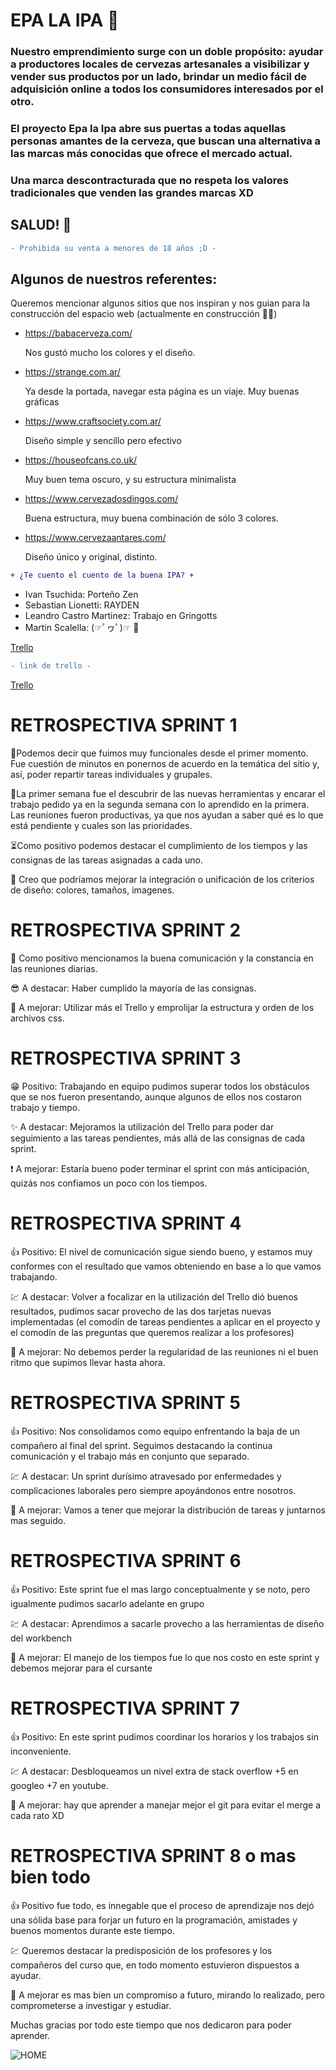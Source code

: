 # EPA LA IPA 🍺

### Nuestro emprendimiento surge con un doble propósito: ayudar a productores locales de cervezas artesanales a visibilizar y vender sus productos por un lado, brindar un medio fácil de adquisición online a todos los consumidores interesados por el otro.

### El proyecto Epa la Ipa abre sus puertas a todas aquellas personas amantes de la cerveza, que buscan una alternativa a las marcas más conocidas que ofrece el mercado actual.

### Una marca descontracturada que no respeta los valores tradicionales que venden las grandes marcas XD

## SALUD! 🍻

```diff
- Prohibida su venta a menores de 18 años ;D -
```

## Algunos de nuestros referentes:

Queremos mencionar algunos sitios que nos inspiran y nos guian para la construcción del espacio web (actualmente en construcción 🐱‍🏍)

- https://babacerveza.com/

  Nos gustó mucho los colores y el diseño.

- https://strange.com.ar/

  Ya desde la portada, navegar esta página es un viaje. Muy buenas gráficas

- https://www.craftsociety.com.ar/

  Diseño simple y sencillo pero efectivo

- https://houseofcans.co.uk/

  Muy buen tema oscuro, y su estructura minimalista

- https://www.cervezadosdingos.com/

  Buena estructura, muy buena combinación de sólo 3 colores.

- https://www.cervezaantares.com/

  Diseño único y original, distinto.

```diff
+ ¿Te cuento el cuento de la buena IPA? +
```
* Ivan Tsuchida: Porteño Zen
* Sebastian Lionetti: RAYDEN
* Leandro Castro Martinez: Trabajo en Gringotts
* Martin Scalella:  (☞ﾟヮﾟ)☞   🎸

[Trello](https://trello.com/b/j1ZSAzwk/pr-integrador)
```diff
- link de trello -
```
[Trello](https://trello.com/b/j1ZSAzwk/pr-integrador)

#  RETROSPECTIVA  SPRINT 1 
 
🍺Podemos decir que fuimos muy funcionales desde el primer momento. Fue cuestión de minutos en ponernos de acuerdo en la temática del sitio y, así, poder repartir tareas individuales y grupales.

🍻La primer semana fue el descubrir de las nuevas herramientas y encarar el trabajo pedido ya en la segunda semana con lo aprendido en la primera.
 Las reuniones fueron productivas, ya que nos ayudan a saber qué es lo que está pendiente y cuales son las prioridades.

⏳Como positivo podemos destacar el cumplimiento de los tiempos y las consignas de las tareas asignadas a cada uno.

🎨 Creo que podríamos mejorar la integración o unificación de los criterios de diseño: colores, tamaños, imagenes.

# RETROSPECTIVA  SPRINT 2

🎉 Como positivo mencionamos la buena comunicación y la constancia en las reuniones diarias.

😎 A destacar: Haber cumplido la mayoría de las consignas.

🚧 A mejorar: Utilizar más el Trello y emprolijar la estructura y orden de los archivos css.

# RETROSPECTIVA  SPRINT 3

😁 Positivo: Trabajando en equipo pudimos superar todos los obstáculos que se nos fueron presentando, aunque algunos de ellos nos costaron trabajo y tiempo. 

✨ A destacar: Mejoramos la utilización del Trello para poder dar seguimiento a las tareas pendientes, más allá de las consignas de cada sprint. 

❗ A mejorar: Estaría bueno poder terminar el sprint con más anticipación, quizás nos confiamos un poco con los tiempos. 


# RETROSPECTIVA  SPRINT 4

👍 Positivo: El  nivel de comunicación sigue siendo bueno, y estamos muy conformes con el resultado que vamos obteniendo en base a lo que vamos trabajando.

💹 A destacar: Volver a focalizar en la utilización del Trello dió buenos resultados, pudimos sacar provecho de las dos tarjetas nuevas implementadas (el comodín de tareas pendientes a aplicar en el proyecto y el comodín de las preguntas que queremos realizar a los profesores)

💪 A mejorar: No debemos perder la regularidad de las reuniones ni el buen ritmo que supimos llevar hasta ahora. 

# RETROSPECTIVA  SPRINT 5

👍 Positivo: Nos consolidamos como equipo enfrentando la baja de un compañero al final del sprint. Seguimos destacando la continua comunicación y el trabajo más en conjunto que separado.

💹 A destacar: Un sprint durísimo atravesado por enfermedades y complicaciones laborales pero siempre apoyándonos entre nosotros.

💪 A mejorar: Vamos a tener que mejorar la distribución de tareas y juntarnos mas seguido.

# RETROSPECTIVA  SPRINT 6

👍 Positivo: Este sprint fue el mas largo conceptualmente y se noto, pero igualmente pudimos sacarlo adelante en grupo

💹 A destacar: Aprendimos a sacarle provecho a las herramientas de diseño del workbench

💪 A mejorar: El manejo de los tiempos fue lo que nos costo en este sprint y debemos mejorar para el cursante


# RETROSPECTIVA  SPRINT 7
👍 Positivo: En este sprint pudimos coordinar los horarios y los trabajos sin inconveniente.

💹 A destacar: Desbloqueamos un nivel extra de stack overflow +5 en googleo +7 en youtube.

💪 A mejorar: hay que aprender a manejar mejor el git para evitar el merge a cada rato XD


# RETROSPECTIVA  SPRINT 8 o mas bien todo
👍 Positivo fue todo, es innegable que el proceso de aprendizaje nos dejó una sólida base para forjar un futuro en la programación, amistades y buenos momentos durante este tiempo.

💹 Queremos destacar la predisposición de los profesores y los compañeros del curso que, en todo momento estuvieron dispuestos a ayudar.

💪 A mejorar es mas bien un compromiso a futuro, mirando lo realizado, pero comprometerse a investigar y estudiar.

Muchas gracias por todo este tiempo que nos dedicaron para poder aprender. 


![HOME](https://user-images.githubusercontent.com/101156252/186766285-7272ad26-5b10-4343-9288-96065be97363.gif)
